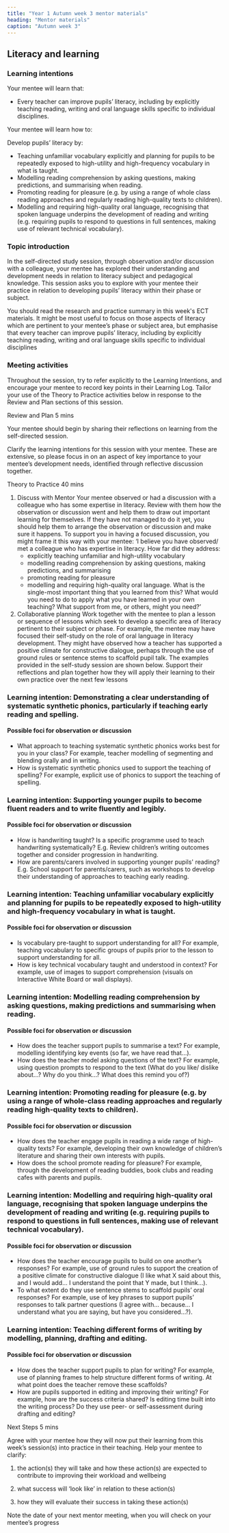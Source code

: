 ```yaml
---
title: "Year 1 Autumn week 3 mentor materials"
heading: "Mentor materials"
caption: "Autumn week 3"
---
```


## Literacy and learning

### Learning intentions

Your mentee will learn that:

- Every teacher can improve pupils’ literacy, including by explicitly teaching reading, writing and oral language skills specific to individual disciplines.

Your mentee will learn how to:

Develop pupils’ literacy by:

- Teaching unfamiliar vocabulary explicitly and planning for pupils to be repeatedly exposed to high-utility and high-frequency vocabulary in what is taught.
- Modelling reading comprehension by asking questions, making predictions, and summarising when reading.
- Promoting reading for pleasure (e.g. by using a range of whole class reading approaches and regularly reading high-quality texts to children).
- Modelling and requiring high-quality oral language, recognising that spoken language underpins the development of reading and writing (e.g. requiring pupils to respond to questions in full sentences, making use of relevant technical vocabulary).

### Topic introduction

In the self-directed study session, through observation and/or discussion with a colleague, your mentee has explored their understanding and development needs in relation to literacy subject and pedagogical knowledge. This session asks you to explore with your mentee their practice in relation to developing pupils’ literacy within their phase or subject.

You should read the research and practice summary in this week's ECT materials. It might be most useful to focus on those aspects of literacy which are pertinent to your mentee’s phase or subject area, but emphasise that every teacher can improve pupils’ literacy, including by explicitly teaching reading, writing and oral language skills specific to individual disciplines

### Meeting activities

Throughout the session, try to refer explicitly to the Learning Intentions, and encourage your mentee to record key points in their Learning Log. Tailor your use of the Theory to Practice activities below in response to the Review and Plan sections of this session.

Review and Plan 5 mins

Your mentee should begin by sharing their reflections on learning from the self-directed session.

Clarify the learning intentions for this session with your mentee. These are extensive, so please focus in on an aspect of key importance to your mentee’s development needs, identified through reflective discussion together.

Theory to Practice 40 mins

1. Discuss with Mentor
   Your mentee observed or had a discussion with a colleague who has some expertise in literacy. Review with them how the observation or discussion went and help them to draw out important learning for themselves. If they have not managed to do it yet, you should help them to arrange the observation or discussion and make sure it happens.
   To support you in having a focused discussion, you might frame it this way with your mentee:
   ‘I believe you have observed/ met a colleague who has expertise in literacy.
   How far did they address:
   - explicitly teaching unfamiliar and high-utility vocabulary
   - modelling reading comprehension by asking questions, making predictions, and summarising
   - promoting reading for pleasure
   - modelling and requiring high-quality oral language.
   What is the single-most important thing that you learned from this? What would you need to do to apply what you have learned in your own teaching? What support from me, or others, might you need?’
2. Collaborative planning
   Work together with the mentee to plan a lesson or sequence of lessons which seek to develop a specific area of literacy pertinent to their subject or phase.
   For example, the mentee may have focused their self-study on the role of oral language in literacy development. They might have observed how a teacher has supported a positive climate for constructive dialogue, perhaps through the use of ground rules or sentence stems to scaffold pupil talk.
   The examples provided in the self-study session are shown below.
   Support their reflections and plan together how they will apply their learning to their own practice over the next few lessons

### Learning intention: Demonstrating a clear understanding of systematic synthetic phonics, particularly if teaching early reading and spelling.

#### Possible foci for observation or discussion

- What approach to teaching systematic synthetic phonics works best for you in your class? For example, teacher modelling of segmenting and blending orally and in writing.
- How is systematic synthetic phonics used to support the teaching of spelling? For example, explicit use of phonics to support the teaching of spelling.

### Learning intention: Supporting younger pupils to become fluent readers and to write fluently and legibly.

#### Possible foci for observation or discussion

- How is handwriting taught? Is a specific programme used to teach handwriting systematically? E.g. Review children’s writing outcomes together and consider progression in handwriting.
- How are parents/carers involved in supporting younger pupils' reading? E.g. School support for parents/carers, such as workshops to develop their understanding of approaches to teaching early reading.

### Learning intention: Teaching unfamiliar vocabulary explicitly and planning for pupils to be repeatedly exposed to high-utility and high-frequency vocabulary in what is taught.

#### Possible foci for observation or discussion

- Is vocabulary pre-taught to support understanding for all? For example, teaching vocabulary to specific groups of pupils prior to the lesson to support understanding for all.
- How is key technical vocabulary taught and understood in context? For example, use of images to support comprehension (visuals on Interactive White Board or wall displays).

### Learning intention: Modelling reading comprehension by asking questions, making predictions and summarising when reading.

#### Possible foci for observation or discussion

- How does the teacher support pupils to summarise a text? For example, modelling identifying key events (so far, we have read that…).
- How does the teacher model asking questions of the text? For example, using question prompts to respond to the text (What do you like/ dislike about…? Why do you think…? What does this remind you of?)

### Learning intention: Promoting reading for pleasure (e.g. by using a range of whole-class reading approaches and regularly reading high-quality texts to children).

#### Possible foci for observation or discussion

- How does the teacher engage pupils in reading a wide range of high-quality texts? For example, developing their own knowledge of children’s literature and sharing their own interests with pupils.
- How does the school promote reading for pleasure? For example, through the development of reading buddies, book clubs and reading cafes with parents and pupils.

### Learning intention: Modelling and requiring high-quality oral language, recognising that spoken language underpins the development of reading and writing (e.g. requiring pupils to respond to questions in full sentences, making use of relevant technical vocabulary).

#### Possible foci for observation or discussion

- How does the teacher encourage pupils to build on one another’s responses? For example, use of ground rules to support the creation of a positive climate for constructive dialogue (I like what X said about this, and I would add… I understand the point that Y made, but I think…).
- To what extent do they use sentence stems to scaffold pupils’ oral responses? For example, use of key phrases to support pupils’ responses to talk partner questions (I agree with… because… I understand what you are saying, but have you considered…?).

### Learning intention: Teaching different forms of writing by modelling, planning, drafting and editing.

#### Possible foci for observation or discussion

- How does the teacher support pupils to plan for writing? For example, use of planning frames to help structure different forms of writing. At what point does the teacher remove these scaffolds?
- How are pupils supported in editing and improving their writing? For example, how are the success criteria shared? Is editing time built into the writing process? Do they use peer- or self-assessment during drafting and editing?

Next Steps 5 mins

Agree with your mentee how they will now put their learning from this week’s session(s) into practice in their teaching. Help your mentee to clarify:

1. the action(s) they will take and how these action(s) are expected to contribute to improving their workload and wellbeing

2. what success will ‘look like’ in relation to these action(s)

3. how they will evaluate their success in taking these action(s)

Note the date of your next mentor meeting, when you will check on your mentee’s progress
